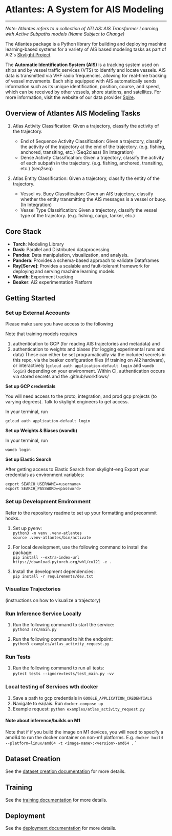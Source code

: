 # Atlantes: A System for AIS Modeling

---

*Note: Atlantes refers to a collection of ATLAS: AIS Transformer Learning with Active Subpaths models (Name Subject to Change)*

The Atlantes package is a Python library for building and deploying machine learning-based systems for a variety of AIS based modeling tasks as part of Ai2's [Skylight Project](https://www.skylight.global/)


The **Automatic Identification System (AIS)** is a tracking system used on ships and by vessel traffic services (VTS) to identify and locate vessels. AIS data is transmitted via VHF radio frequencies, allowing for real-time tracking of vessel movements. Each ship equipped with AIS automatically sends information such as its unique identification, position, course, and speed, which can be received by other vessels, shore stations, and satellites. For more information, visit the website of our data provider [Spire](https://documentation.spire.com/ais-fundamentals/different-classes-of-ais/ais-channel-access-methods/).



## Overview of Atlantes AIS Modeling Tasks


1. Atlas Activity Classification: Given a trajectory, classify the activity of the trajectory.
   - End of Sequence Activity Classification: Given a trajectory, classify the activity of the trajectory at the end of the trajectory. (e.g. fishing, anchored, transiting, etc.) (Seq2class) (In Integration)
   - Dense Activity Classification: Given a trajectory, classify the activity of each subpath in the trajectory. (e.g. fishing, anchored, transiting, etc.) (seq2seq)


2. Atlas Entity Classification: Given a trajectory, classify the entity of the trajectory.
   - Vessel vs. Buoy Classification: Given an AIS trajectory, classify whether the entity transmitting the AIS messages is a vessel or buoy. (In Integration)
   - Vessel Type Classification: Given a trajectory, classify the vessel type of the trajectory. (e.g. fishing, cargo, tanker, etc.)

## Core Stack

- **Torch**: Modeling Library
- **Dask**: Parallel and Distributed dataprocessing
- **Pandas**: Data manipulation, visualization, and analysis.
- **Pandera**: Provides a schema-based approach to validate Dataframes
- **Ray[Serve]**: Provides a scalable and fault-tolerant framework for deploying and serving machine learning models.
- **Wandb**: Experiment tracking
- **Beaker**: Ai2 experimentation Platform


## Getting Started

   ### Set up External Accounts

   Please make sure you have access to the following

   Note that training models requires
   1. authentication to GCP (for reading AIS trajectories and metadata) and
   2. authentication to weights and biases (for logging experimental runs and data)
   These can either be set programatically via the included secrets in this repo, via the
   beaker configuration files (if training on AI2 hardware), or interactively (`gcloud auth application-default login` and `wandb login`) depending on your environment. Within CI, authentication occurs via stored secrets and the .github/workflows/
   <summary><b> Set up GCP credentials </b> </summary>

   You will need access to the proto, integration, and prod gcp projects (to varying degrees).
   Talk to skylight engineers to get access.

   In your terminal, run

   `gcloud auth application-default login`


   <summary><b>Set up Weights & Biases (wandb)</b> </summary>

   In your terminal, run

   `wandb login`

   <summary><b> Set up Elastic Search </b> </summary>

   After getting access to Elastic Search from skylight-eng
   Export your credentials as environment variables:

   `export SEARCH_USERNAME=<username>` \
   `export SEARCH_PASSWORD=<password>`

   ### Set up Development Environment

   Refer to the repository readme to set up your formatting and precommit hooks.

   1. Set up pyenv:  \
   `python3 -m venv .venv-atlantes` \
   `source .venv-atlantes/bin/activate`


   2. For local development, use the following command to install the package: \
   `pip install --extra-index-url https://download.pytorch.org/whl/cu121 -e .`

   3. Install the development dependencies: \
   `pip install -r requirements/dev.txt`

   ### Visualize Trajectories

   (instructions on how to visualize a trajectory)


   ### Run Inference Service Locally

   1. Run the following command to start the service: \
   `python3 src/main.py`

   2. Run the following command to hit the endpoint: \
   `python3 examples/atlas_activity_request.py`


   ### Run Tests

   1. Run the following command to run all tests: \
   `pytest tests --ignore=tests/test_main.py -vv`

   ### Local testing of Services wth docker

   1. Save a path to gcp credentials in `GOOGLE_APPLICATION_CREDENTIALS`
   2. Navigate to eai/ais. Run `docker-compose up`
   3. Example request: `python examples/atlas_activity_request.py`

   #### Note about inference/builds on M1

   Note that if if you build the image on M1 devices, you will need to specify a amd64 to run the docker container on non-m1 platforms.
   E.g. `docker build --platform=linux/amd64 -t <image-name>:<version>-amd64 .`
`

## Dataset Creation

See the [dataset creation documentation](docs/dataset_creation.md) for more details.


## Training

See the [training documentation](docs/training.md) for more details.


## Deployment

See the [deployment documentation](docs/deployment.md) for more details.
